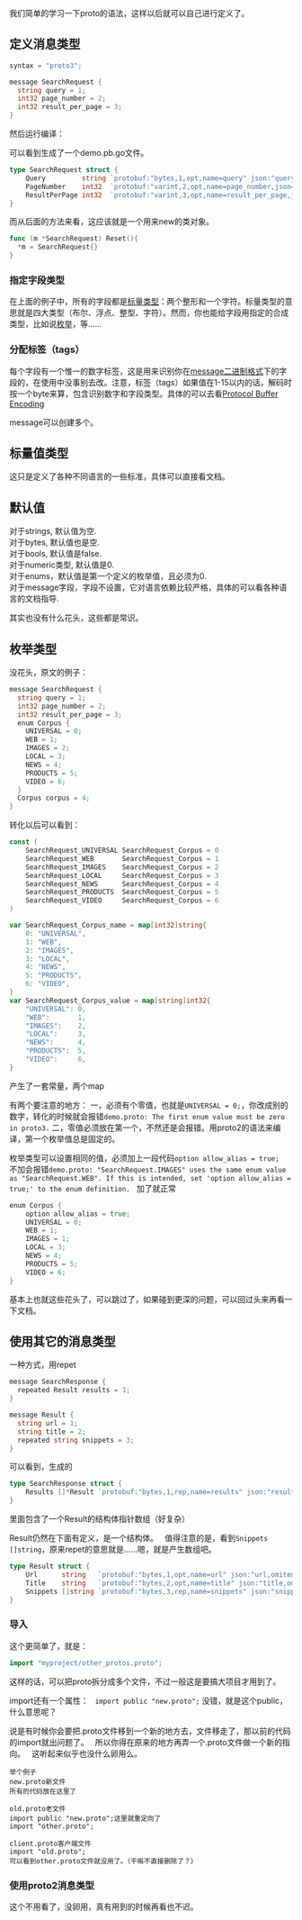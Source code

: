 我们简单的学习一下proto的语法，这样以后就可以自己进行定义了。  

##  定义消息类型  

```go
syntax = "proto3";

message SearchRequest {
  string query = 1;
  int32 page_number = 2;
  int32 result_per_page = 3;
}
```

然后运行编译：

可以看到生成了一个demo.pb.go文件。  

```go
type SearchRequest struct {
	Query         string `protobuf:"bytes,1,opt,name=query" json:"query,omitempty"`
	PageNumber    int32  `protobuf:"varint,2,opt,name=page_number,json=pageNumber" json:"page_number,omitempty"`
	ResultPerPage int32  `protobuf:"varint,3,opt,name=result_per_page,json=resultPerPage" json:"result_per_page,omitempty"`
}
```

而从后面的方法来看，这应该就是一个用来new的类对象。  
```go
func (m *SearchRequest) Reset(){
  *m = SearchRequest{} 
}
```
### 指定字段类型
在上面的例子中，所有的字段都是<a href="https://developers.google.com/protocol-buffers/docs/proto3#scalar">标量类型</a>：两个整形和一个字符。标量类型的意思就是四大类型（布尔、浮点、整型、字符）。然而，你也能给字段用指定的合成类型，比如说<a href="https://developers.google.com/protocol-buffers/docs/proto3#enum">枚举</a>，等…… 

### 分配标签（tags）  
每个字段有一个惟一的数字标签，这是用来识别你在<a href="https://developers.google.com/protocol-buffers/docs/encoding">message二进制格式</a>下的字段的，在使用中没事别去改。注意，标签（tags）如果值在1-15以内的话，解码时按一个byte来算，包含识别数字和字段类型。具体的可以去看<a href="https://developers.google.com/protocol-buffers/docs/encoding#structure">Protocol Buffer Encoding</a>

message可以创建多个。  

## 标量值类型  
这只是定义了各种不同语言的一些标准，具体可以直接看文档。  

## 默认值  

对于strings, 默认值为空.  
对于bytes, 默认值也是空.  
对于bools, 默认值是false.  
对于numeric类型, 默认值是0.  
对于enums，默认值是第一个定义的枚举值，且必须为0.  
对于message字段，字段不设置，它对语言依赖比较严格，具体的可以看各种语言的文档指导.  

其实也没有什么花头，这些都是常识。  

## 枚举类型  
没花头，原文的例子：  
```go
message SearchRequest {
  string query = 1;
  int32 page_number = 2;
  int32 result_per_page = 3;
  enum Corpus {
    UNIVERSAL = 0;
    WEB = 1;
    IMAGES = 2;
    LOCAL = 3;
    NEWS = 4;
    PRODUCTS = 5;
    VIDEO = 6;
  }
  Corpus corpus = 4;
}
```

转化以后可以看到：  
```go
const (
	SearchRequest_UNIVERSAL SearchRequest_Corpus = 0
	SearchRequest_WEB       SearchRequest_Corpus = 1
	SearchRequest_IMAGES    SearchRequest_Corpus = 2
	SearchRequest_LOCAL     SearchRequest_Corpus = 3
	SearchRequest_NEWS      SearchRequest_Corpus = 4
	SearchRequest_PRODUCTS  SearchRequest_Corpus = 5
	SearchRequest_VIDEO     SearchRequest_Corpus = 6
)

var SearchRequest_Corpus_name = map[int32]string{
	0: "UNIVERSAL",
	1: "WEB",
	2: "IMAGES",
	3: "LOCAL",
	4: "NEWS",
	5: "PRODUCTS",
	6: "VIDEO",
}
var SearchRequest_Corpus_value = map[string]int32{
	"UNIVERSAL": 0,
	"WEB":       1,
	"IMAGES":    2,
	"LOCAL":     3,
	"NEWS":      4,
	"PRODUCTS":  5,
	"VIDEO":     6,
}
```

产生了一套常量，两个map  

有两个要注意的地方：
一，必须有个零值，也就是`UNIVERSAL = 0;`，你改成别的数字，转化的时候就会报错`demo.proto: The first enum value must be zero in proto3.`
二，零值必须放在第一个，不然还是会报错。用proto2的语法来编译，第一个枚举值总是固定的。

枚举类型可以设置相同的值，必须加上一段代码`option allow_alias = true;`  
不加会报错`demo.proto: "SearchRequest.IMAGES" uses the same enum value as "SearchRequest.WEB". If this is intended, set 'option allow_alias = true;' to the enum definition.`  
加了就正常  
```go
enum Corpus {
    option allow_alias = true;
    UNIVERSAL = 0;
    WEB = 1;
    IMAGES = 1;
    LOCAL = 3;
    NEWS = 4;
    PRODUCTS = 5;
    VIDEO = 6;
}
```

基本上也就这些花头了，可以跳过了，如果碰到更深的问题，可以回过头来再看一下文档。  

## 使用其它的消息类型  

一种方式，用repet  
```go
message SearchResponse {
  repeated Result results = 1;
}

message Result {
  string url = 1;
  string title = 2;
  repeated string snippets = 3;
}
```
可以看到，生成的  
```go
type SearchResponse struct {
	Results []*Result `protobuf:"bytes,1,rep,name=results" json:"results,omitempty"`
}
```
里面包含了一个Result的结构体指针数组（好复杂）  

Result仍然在下面有定义，是一个结构体。  
值得注意的是，看到`Snippets []string`，原来repet的意思就是……嗯，就是产生数组吧。  
```go
type Result struct {
	Url      string   `protobuf:"bytes,1,opt,name=url" json:"url,omitempty"`
	Title    string   `protobuf:"bytes,2,opt,name=title" json:"title,omitempty"`
	Snippets []string `protobuf:"bytes,3,rep,name=snippets" json:"snippets,omitempty"`
}
```

### 导入  
这个更简单了，就是：  
```go
import "myproject/other_protos.proto";
```
这样的话，可以把proto拆分成多个文件，不过一般这是要搞大项目才用到了。  

import还有一个属性：  
```import public "new.proto";```
没错，就是这个public，什么意思呢？  

说是有时候你会要把.proto文件移到一个新的地方去，文件移走了，那以前的代码的import就出问题了。  
所以你得在原来的地方再弄一个.proto文件做一个新的指向。  
这听起来似乎也没什么卵用么。  

```
举个例子  
new.proto新文件
所有的代码放在这里了

old.proto老文件
import public "new.proto";这里就重定向了
import "other.proto";

client.proto客户端文件
import "old.proto";
可以看到other.proto文件就没用了。（干嘛不直接删除了？）
```

### 使用proto2消息类型  
这个不用看了，没卵用，真有用到的时候再看也不迟。  

